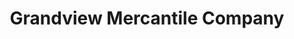 ---
title: "Grandview Mercantile Company"
url: /columbus/grandview-mercantile-company/
shop: Antiquitäten
---